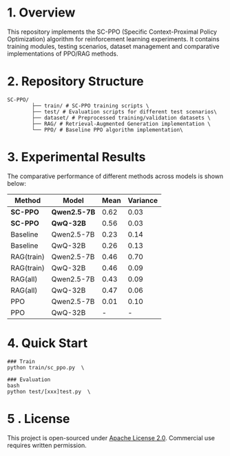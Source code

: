 # 1. Overview
This repository implements the SC-PPO (Specific Context-Proximal Policy Optimization) algorithm for reinforcement learning experiments. It contains training modules, testing scenarios, dataset management and comparative implementations of PPO/RAG methods.

# 2. Repository Structure
```
SC-PPO/ 
        ├── train/ # SC-PPO training scripts \
        ├── test/ # Evaluation scripts for different test scenarios\
        ├── dataset/ # Preprocessed training/validation datasets \
        ├── RAG/ # Retrieval-Augmented Generation implementation \
        └── PPO/ # Baseline PPO algorithm implementation\
```
# 3. Experimental Results 
The comparative performance of different methods across models is shown below:
 
| Method       | Model          | Mean  | Variance |
|--------------|----------------|-------|----------|
| **SC-PPO**   | **Qwen2.5-7B** | 0.62  | 0.03     |
| **SC-PPO**   | **QwQ-32B**    | 0.56  | 0.03     |
| Baseline     | Qwen2.5-7B     | 0.23  | 0.14     |
| Baseline     | QwQ-32B        | 0.26  | 0.13     |
| RAG(train)   | Qwen2.5-7B     | 0.46  | 0.70     |
| RAG(train)   | QwQ-32B        | 0.46  | 0.09     |
| RAG(all)     | Qwen2.5-7B     | 0.43  | 0.09     |
| RAG(all)     | QwQ-32B        | 0.47  | 0.06     |
| PPO          | Qwen2.5-7B     | 0.01  | 0.10     |
| PPO          | QwQ-32B        | -     | -        |
# 4. Quick Start
```
### Train
python train/sc_ppo.py  \
 
### Evaluation 
bash 
python test/[xxx]test.py  \
```
 
# 5 . License 
This project is open-sourced under [Apache License 2.0](LICENSE). Commercial use requires written permission.
 
